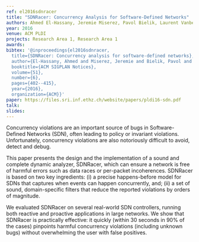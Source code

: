 ```yaml
---
ref: el2016sdnracer
title: "SDNRacer: Concurrency Analysis for Software-Defined Networks"
authors: Ahmed El-Hassany, Jeremie Miserez, Pavol Bielik, Laurent Vanbever, Martin Vechev  
year: 2016
venue: ACM PLDI
projects: Research Area 1, Research Area 1
awards:
bibtex: '@inproceedings{el2016sdnracer,
  title={SDNRacer: Concurrency analysis for software-defined networks},
  author={El-Hassany, Ahmed and Miserez, Jeremie and Bielik, Pavol and Vanbever, Laurent and Vechev, Martin},
  booktitle={ACM SIGPLAN Notices},
  volume={51},
  number={6},
  pages={402--415},
  year={2016},
  organization={ACM}}'
paper: https://files.sri.inf.ethz.ch/website/papers/pldi16-sdn.pdf
talk: 
slides: 
---
```


Concurrency violations are an important source of bugs in Software-Defined Networks (SDN), often leading to policy or invariant violations. Unfortunately, concurrency violations are also notoriously difficult to avoid, detect and debug.

This paper presents the design and the implementation of a sound and complete dynamic analyzer, SDNRacer, which can ensure a network is free of harmful errors such as data races or per-packet incoherences. SDNRacer is based on two key ingredients: (i) a precise happens-before model for SDNs that captures when events can happen concurrently, and; (ii) a set of sound, domain-specific filters that reduce the reported violations by orders of magnitude.

We evaluated SDNRacer on several real-world SDN controllers, running both reactive and proactive applications in large networks. We show that SDNRacer is practically effective: it quickly (within 30 seconds in 90% of the cases) pinpoints harmful concurrency violations (including unknown bugs) without overwhelming the user with false positives.
